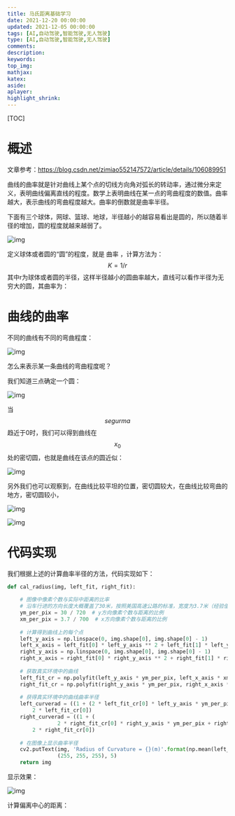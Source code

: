 ```yaml
---
title: 马氏距离基础学习
date: 2021-12-20 00:00:00
updated: 2021-12-05 00:00:00
tags: [AI,自动驾驶,智能驾驶,无人驾驶]
type: [AI,自动驾驶,智能驾驶,无人驾驶]
comments: 
description: 
keywords: 
top_img:
mathjax:
katex:
aside:
aplayer:
highlight_shrink:
---
```


[TOC]

# 概述

文章参考：https://blog.csdn.net/zimiao552147572/article/details/106089951



曲线的曲率就是针对曲线上某个点的切线方向角对弧长的转动率，通过微分来定义，表明曲线偏离直线的程度。数学上表明曲线在某一点的弯曲程度的数值。曲率越大，表示曲线的弯曲程度越大。曲率的倒数就是曲率半径。



下面有三个球体，网球、篮球、地球，半径越小的越容易看出是圆的，所以随着半径的增加，圆的程度就越来越弱了。

![img](https://img-blog.csdnimg.cn/20200513083757114.png?x-oss-process=image/watermark,type_ZmFuZ3poZW5naGVpdGk,shadow_10,text_aHR0cHM6Ly9ibG9nLmNzZG4ubmV0L3ppbWlhbzU1MjE0NzU3Mg==,size_16,color_FFFFFF,t_70)

定义球体或者圆的“圆”的程度，就是 曲率 ，计算方法为：
$$
K = 1 / r
$$
其中r为球体或者圆的半径，这样半径越小的圆曲率越大，直线可以看作半径为无穷大的圆，其曲率为：





# 曲线的曲率

不同的曲线有不同的弯曲程度：

![img](https://img-blog.csdnimg.cn/20200513083842952.png?x-oss-process=image/watermark,type_ZmFuZ3poZW5naGVpdGk,shadow_10,text_aHR0cHM6Ly9ibG9nLmNzZG4ubmV0L3ppbWlhbzU1MjE0NzU3Mg==,size_16,color_FFFFFF,t_70)

怎么来表示某一条曲线的弯曲程度呢？

我们知道三点确定一个圆：



![img](https://img-blog.csdnimg.cn/20200513083853384.png?x-oss-process=image/watermark,type_ZmFuZ3poZW5naGVpdGk,shadow_10,text_aHR0cHM6Ly9ibG9nLmNzZG4ubmV0L3ppbWlhbzU1MjE0NzU3Mg==,size_16,color_FFFFFF,t_70)

当$$segurma$$ 趋近于0时，我们可以得到曲线在$$x_0$$ 处的密切圆，也就是曲线在该点的圆近似：



![img](https://img-blog.csdnimg.cn/20200513083956970.gif)

另外我们也可以观察到，在曲线比较平坦的位置，密切圆较大，在曲线比较弯曲的地方，密切圆较小，



![img](https://img-blog.csdnimg.cn/20200513084006496.gif)



![img](https://img-blog.csdnimg.cn/20200513084029116.png?x-oss-process=image/watermark,type_ZmFuZ3poZW5naGVpdGk,shadow_10,text_aHR0cHM6Ly9ibG9nLmNzZG4ubmV0L3ppbWlhbzU1MjE0NzU3Mg==,size_16,color_FFFFFF,t_70)

# 代码实现

我们根据上述的计算曲率半径的方法，代码实现如下：

```python
def cal_radius(img, left_fit, right_fit):
 
    # 图像中像素个数与实际中距离的比率
    # 沿车行进的方向长度大概覆盖了30米，按照美国高速公路的标准，宽度为3.7米（经验值）
    ym_per_pix = 30 / 720  # y方向像素个数与距离的比例
    xm_per_pix = 3.7 / 700  # x方向像素个数与距离的比例
 
    # 计算得到曲线上的每个点
    left_y_axis = np.linspace(0, img.shape[0], img.shape[0] - 1)
    left_x_axis = left_fit[0] * left_y_axis ** 2 + left_fit[1] * left_y_axis + left_fit[2]
    right_y_axis = np.linspace(0, img.shape[0], img.shape[0] - 1)
    right_x_axis = right_fit[0] * right_y_axis ** 2 + right_fit[1] * right_y_axis + right_fit[2]
 
    # 获取真实环境中的曲线
    left_fit_cr = np.polyfit(left_y_axis * ym_per_pix, left_x_axis * xm_per_pix, 2)
    right_fit_cr = np.polyfit(right_y_axis * ym_per_pix, right_x_axis * xm_per_pix, 2)
 
    # 获得真实环境中的曲线曲率半径
    left_curverad = ((1 + (2 * left_fit_cr[0] * left_y_axis * ym_per_pix + left_fit_cr[1]) ** 2) ** 1.5) / np.absolute(
        2 * left_fit_cr[0])
    right_curverad = ((1 + (
                2 * right_fit_cr[0] * right_y_axis * ym_per_pix + right_fit_cr[1]) ** 2) ** 1.5) / np.absolute(
        2 * right_fit_cr[0])
 
    # 在图像上显示曲率半径
    cv2.putText(img, 'Radius of Curvature = {}(m)'.format(np.mean(left_curverad)), (20, 50), cv2.FONT_ITALIC, 1,
                (255, 255, 255), 5)
    return img

```

显示效果：

![img](https://img-blog.csdnimg.cn/20200513084048499.png?x-oss-process=image/watermark,type_ZmFuZ3poZW5naGVpdGk,shadow_10,text_aHR0cHM6Ly9ibG9nLmNzZG4ubmV0L3ppbWlhbzU1MjE0NzU3Mg==,size_16,color_FFFFFF,t_70)

计算偏离中心的距离：